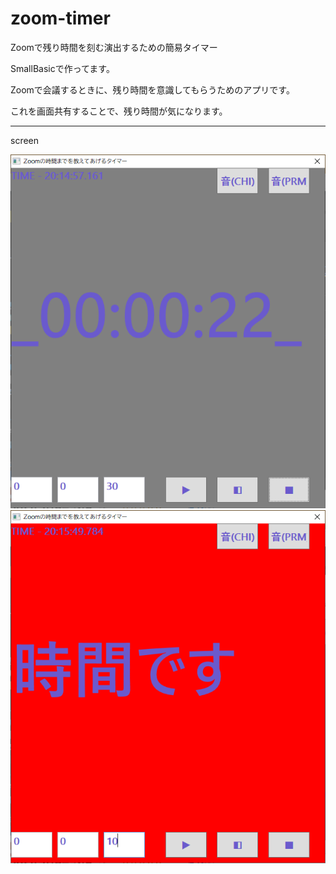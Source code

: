# zoom-timer
Zoomで残り時間を刻む演出するための簡易タイマー



SmallBasicで作ってます。

Zoomで会議するときに、残り時間を意識してもらうためのアプリです。

これを画面共有することで、残り時間が気になります。




---

screen 

![f1](./img/screen1.png)
![f2](./img/screen2.png)

